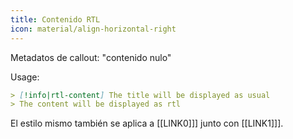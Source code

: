 ```yaml
---
title: Contenido RTL
icon: material/align-horizontal-right
---
```


Metadatos de callout: "contenido nulo"

Usage:
```md
> [!info|rtl-content] The title will be displayed as usual
> The content will be displayed as rtl
```

El estilo mismo también se aplica a [[LINK0]]] junto con [[LINK1]]].